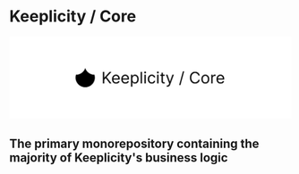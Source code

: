 # Keeplicity / Core

![Thumbnail](./assets/Thumbnail.svg)

## The primary monorepository containing the majority of Keeplicity's business logic
